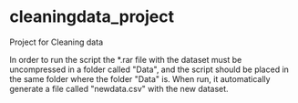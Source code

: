 cleaningdata_project
====================

Project for Cleaning data

In order to run the script the *.rar file with the dataset must be uncompressed in a folder called "Data", and the script should be placed in the same folder where the folder "Data" is. When run, it automatically generate a file called "newdata.csv" with the new dataset.
